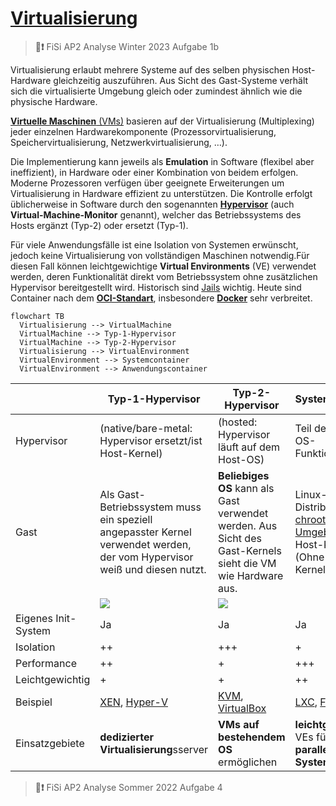 # [Virtualisierung](https://de.wikipedia.org/wiki/Virtualisierung_(Informatik))

> **📝❗** FiSi AP2 Analyse Winter 2023 Aufgabe 1b


Virtualisierung erlaubt mehrere Systeme auf des selben physischen Host-Hardware gleichzeitig auszuführen. Aus Sicht des Gast-Systeme verhält sich die virtualisierte Umgebung gleich oder zumindest ähnlich wie die physische Hardware.

[**Virtuelle Maschinen** (VMs)](https://de.wikipedia.org/wiki/Virtuelle_Maschine) basieren auf der Virtualisierung (Multiplexing) jeder einzelnen Hardwarekomponente (Prozessorvirtualisierung, Speichervirtualisierung, Netzwerkvirtualisierung, …).

Die Implementierung kann jeweils als **Emulation** in Software (flexibel aber ineffizient), in Hardware oder einer Kombination von beidem erfolgen.
Moderne Prozessoren verfügen über geeignete Erweiterungen um Virtualisierung in Hardware effizient zu unterstützen. Die Kontrolle erfolgt üblicherweise in Software durch den sogenannten 
[**Hypervisor**](https://de.wikipedia.org/wiki/Hypervisor) (auch **Virtual-Machine-Monitor** genannt), welcher das Betriebssystems des Hosts ergänzt (Typ-2) oder ersetzt (Typ-1).

Für viele Anwendungsfälle ist eine Isolation von Systemen erwünscht, jedoch keine Virtualisierung von vollständigen Maschinen notwendig.Für diesen Fall können leichtgewichtige **Virtual Environments** (VE) verwendet werden, deren Funktionalität direkt vom Betriebssystem ohne zusätzlichen Hypervisor bereitgestellt wird. Historisch sind [Jails](https://en.wikipedia.org/wiki/FreeBSD_jail) wichtig. Heute sind Container nach dem [**OCI-Standart**](https://de.wikipedia.org/wiki/Open_Container_Initiative), insbesondere [**Docker**](https://de.wikipedia.org/wiki/Docker_(Software)) sehr verbreitet.


```mermaid
flowchart TB
  Virtualisierung --> VirtualMachine
  VirtualMachine --> Typ-1-Hypervisor
  VirtualMachine --> Typ-2-Hypervisor
  Virtualisierung --> VirtualEnvironment
  VirtualEnvironment --> Systemcontainer
  VirtualEnvironment --> Anwendungscontainer
```

|           | Typ-1-Hypervisor | Typ-2-Hypervisor | Systemcontainer | Anwendungscontainer |
| --------- | ---------------- | ---------------- | --------------- | ------------------- |
| Hypervisor | (native/bare-metal: Hypervisor ersetzt/ist Host-Kernel) | (hosted: Hypervisor läuft auf dem Host-OS) | Teil der Host-OS-Funktionalität | Host-OS + Container-Dienst |
| Gast      | Als Gast-Betriebssystem muss ein speziell angepasster Kernel verwendet werden, der vom Hypervisor weiß und diesen nutzt. | **Beliebiges OS** kann als Gast verwendet werden. Aus Sicht des Gast-Kernels sieht die VM wie Hardware aus. | Linux-Distribution in [chroot-Umgebung](https://de.wikipedia.org/wiki/Chroot) auf Host-Kernel (Ohne Gast-Kernel) | einzelne isolierte Anwendung |
| | ![](https://upload.wikimedia.org/wikipedia/commons/5/53/VMM-Type1.JPG) | ![](https://upload.wikimedia.org/wikipedia/commons/1/1a/VMM-Type2.JPG) | | |
| Eigenes Init-System | Ja     | Ja               | Ja              | Nein                |   
| Isolation | ++               | +++              | +               | +                   |
| Performance | ++             | +                | +++             | +++                 |
| Leichtgewichtig | +          | +                | ++              | +++                 |   
| Beispiel  | [XEN](https://de.wikipedia.org/wiki/Xen), [Hyper-V](https://de.wikipedia.org/wiki/Hyper-V) | [KVM](https://de.wikipedia.org/wiki/Kernel-based_Virtual_Machine), [VirtualBox](https://de.wikipedia.org/wiki/VirtualBox) | [LXC](https://de.wikipedia.org/wiki/LXC), [FreeBSDjail](https://en.wikipedia.org/wiki/FreeBSD_jail) | [Docker](https://de.wikipedia.org/wiki/Docker_(Software)), [Podman](https://en.wikipedia.org/wiki/Podman) |
| Einsatzgebiete | **dedizierter Virtualisierung**sserver | **VMs auf bestehendem OS** ermöglichen | **leichtgewichtige** VEs für viele **parallele Linux-Systeme** | leichtgewichtige VEs für **isolierte Anwendungen** |

> **📝❗** FiSi AP2 Analyse Sommer 2022 Aufgabe 4
